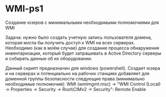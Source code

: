 # WMI-ps1
Создание юзеров с минимальными необходимыми полномочиями для WMI

Задача: нужно было создать учетную запись пользователя домена, которая могла бы получить доступ к WMI на всех серверах.
Необходимо (как в моём случае) для создание процесса обнаружения инвентаризации, который будет запрашивать в Active Directory серверы и собирать данные об их оборудовании.

Данный скрипт предназначен для windows (powershell). Создает юзера и на серверах и потенциально на рабочих станциях добавляет для доменной группы безопасности следующие права (минимально необходимые полномочия):
WMI (wmimgmt.msc) -> "WMI Control (Local) -> Properties -> Security -> Root\CIMv2 -> Security": Remote Enable
